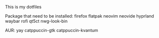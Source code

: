 This is my dotfiles

Package that need to be installed:
firefox
flatpak
neovim
neovide
hyprland
waybar
rofi
qt5ct
nwg-look-bin

AUR:
yay
catppuccin-gtk
catppuccin-kvantum
